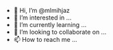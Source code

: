 - 👋 Hi, I’m @mlmihjaz
- 👀 I’m interested in ...
- 🌱 I’m currently learning ...
- 💞️ I’m looking to collaborate on ...
- 📫 How to reach me ...

<!---
mlmihjaz/mlmihjaz is a ✨ special ✨ repository because its `README.md` (this file) appears on your GitHub profile.
You can click the Preview link to take a look at your changes.
--->
